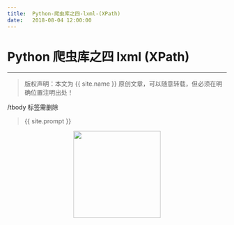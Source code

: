 ```yaml
---             
title:  Python-爬虫库之四-lxml-(XPath)
date:   2018-08-04 12:00:00
---
```

# Python 爬虫库之四 lxml (XPath)

***
> 版权声明：本文为 {{ site.name }} 原创文章，可以随意转载，但必须在明确位置注明出处！

/tbody  标签需删除 




> {{ site.prompt }}

<div  align="center">
<img src="https://rengui520.github.io/images/wechart.jpg" width = "200" height = "200"/>